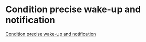 # Condition precise wake-up and notification
[Condition precise wake-up and notification](https://aiwithcloud.com/2022/09/15/condition_precise_wake_up_and_notification/)